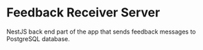 # Feedback Receiver Server
NestJS back end part of the app that sends feedback messages to PostgreSQL database.

